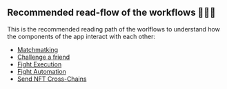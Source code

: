 ## Recommended read-flow of the workflows 🌊🦭🌊

This is the recommended reading path of the worlflows to understand how the components of the app
interact with each other:

- [Matchmatking](./matchmaking.md)
- [Challenge a friend](./challengeFriends.md)
- [Fight Execution](./fightExeution.md)
- [Fight Automation](./fightAutomation.md)
- [Send NFT Cross-Chains](./sendNftCrossCahins.md)
